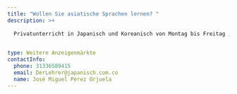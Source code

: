 ```yaml
---
title: "Wollen Sie asiatische Sprachen lernen? "
description: >+
  
  Privatunterricht in Japanisch und Koreanisch von Montag bis Freitag , Online-Beratung  vom Anfänger bis Fortgeschrittenen niveau , die erste Klasse ist kostenlos!!

                                             
type: Weitere Anzeigenmärkte
contactInfo:
  phone: 31336589415
  email: DerLehrer@japanisch.com.co
  name: José Miguel Pérez Orjuela
---
```

